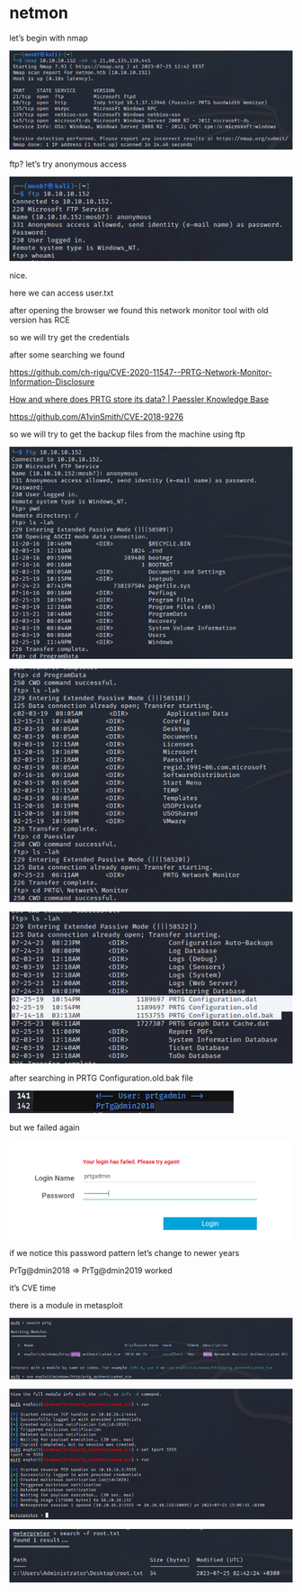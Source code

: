 # netmon

let’s begin with nmap

![](./1.png)

ftp? let’s try anonymous access

![](./2.png)

nice.

here we can access user.txt

after opening the browser we found this network monitor tool with old version has RCE

so we will try get the credentials

after some searching we found

https://github.com/ch-rigu/CVE-2020-11547--PRTG-Network-Monitor-Information-Disclosure

[How and where does PRTG store its data? | Paessler Knowledge Base](https://kb.paessler.com/en/topic/463-how-and-where-does-prtg-store-its-data)

https://github.com/A1vinSmith/CVE-2018-9276

so we will try to get the backup files from the machine using ftp

![](./3.png)

![](./4.png)

![](./5.png)

after searching in PRTG Configuration.old.bak file

![](./6.png)

but we failed again

![](./7.png)
if we notice this password pattern let’s change to newer years

PrTg@dmin2018 ⇒ PrTg@dmin2019 worked

it’s CVE time

there is a module in metasploit

![](./8.png)

![](./9.png)

![](./10.png)
